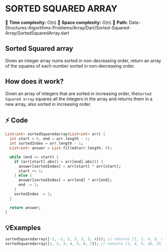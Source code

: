 # SORTED SQUARED ARRAY
📌 **Time complexity:** O(n)
📌 **Space complexity:** O(n)
📌 **Path:** Data-Structures-Algorithms-Problems/Array/Dart/Sorted-Squared-Array/SortedSquaredArray.dart

## Sorted Squared array

Given an integer array nums sorted in non-decreasing order, return an array of the squares of each number sorted in non-decreasing order.

## How does it work?
Given an array of integers that are sorted in increasing order, the```Sorted Squared array``` squares all the integers in the array and returns them in a new array, also sorted in increasing order.

## ⚡ Code
```dart
List<int> sortedSquaredarray(List<int> arr) {
  int start = 0, end = arr.length - 1;
  int sortedIndex = arr.length - 1;
  List<int> answer = List.filled(arr.length, 0);

  while (end >= start) {
    if (arr[start].abs() > arr[end].abs()) {
      answer[sortedIndex] = arr[start] * arr[start];
      start += 1;
    } else {
      answer[sortedIndex] = arr[end] * arr[end];
      end -= 1;
    }
    sortedIndex -= 1;
  }

  return answer;
}
```
## 💡Examples
```Dart
sortedSquaredarray([-1, -1, 2, 3, 3, 3, 4])); // returns [1, 1, 4, 9, 9, 9, 16]);
sortedSquaredarray([1, 2, 3, 4, 5, 6, 7]); // returns [1, 4, 9, 16, 25, 36, 49]);
```
